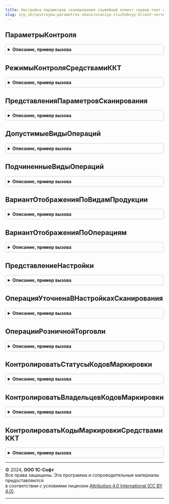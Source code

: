 ```yaml
---
title: Настройка параметров сканирования служебный клиент сервер повт исп
slug: erp_uh/nastroyka-parametrov-skanirovaniya-sluzhebnyy-klient-server-povt-isp
---
```



## ПараметрыКонтроля
<details style="margin: 1em 0; padding: 0.5em; border: 1px solid #ccc; border-radius: 6px;">

<summary style="font-weight: bold; cursor: pointer;">Описание, пример вызова</summary>

```bsl

// Перечисление параметров настроек контроля кодов маркировки.
//
// Возвращаемое значение:
//  Структура - Параметры контроля:
//    * ПараметрыКонтроляСтатусов - Произвольный - параметры контроля статусов,
//    * ПараметрыКонтроляВладельцев - Произвольный - параметры контроля владельцев,
//    * ПараметрыИгнорированияПроверкиККТ -Произвольный - параметры контроля ККТ.
Функция ПараметрыКонтроля() Экспорт
```

Пример вызова
```bsl
Результат = НастройкаПараметровСканированияСлужебныйКлиентСерверПовтИсп.ПараметрыКонтроля() 
```
</details>

## РежимыКонтроляСредствамиККТ
<details style="margin: 1em 0; padding: 0.5em; border: 1px solid #ccc; border-radius: 6px;">

<summary style="font-weight: bold; cursor: pointer;">Описание, пример вызова</summary>

```bsl

Функция РежимыКонтроляСредствамиККТ() Экспорт
```

Пример вызова
```bsl
Результат = НастройкаПараметровСканированияСлужебныйКлиентСерверПовтИсп.РежимыКонтроляСредствамиККТ() 
```
</details>

## ПредставленияПараметровСканирования
<details style="margin: 1em 0; padding: 0.5em; border: 1px solid #ccc; border-radius: 6px;">

<summary style="font-weight: bold; cursor: pointer;">Описание, пример вызова</summary>

```bsl

// Представления настроек параметров сканирования для отображения пользователю.
//
// Возвращаемое значение:
// 	Соответствие - Представление параметров сканирования.
Функция ПредставленияПараметровСканирования() Экспорт
```

Пример вызова
```bsl
Результат = НастройкаПараметровСканированияСлужебныйКлиентСерверПовтИсп.ПредставленияПараметровСканирования() 
```
</details>

## ДопустимыеВидыОпераций
<details style="margin: 1em 0; padding: 0.5em; border: 1px solid #ccc; border-radius: 6px;">

<summary style="font-weight: bold; cursor: pointer;">Описание, пример вызова</summary>

```bsl

// Допустимые виды операций для настройки исключений.
//
// Параметры:
//  ПараметрКонтроля - Строка,Неопределено - см. ПараметрыКонтроля.
// Возвращаемое значение:
// 	СписокЗначений Из  ПеречислениеСсылка.ВидыОперацийИСМП - Значение и представление допустимых видов операций.
Функция ДопустимыеВидыОпераций(ПараметрКонтроля = Неопределено) Экспорт
```

Пример вызова
```bsl
Результат = НастройкаПараметровСканированияСлужебныйКлиентСерверПовтИсп.ДопустимыеВидыОпераций(ПараметрКонтроля);
```
</details>

## ПодчиненныеВидыОпераций
<details style="margin: 1em 0; padding: 0.5em; border: 1px solid #ccc; border-radius: 6px;">

<summary style="font-weight: bold; cursor: pointer;">Описание, пример вызова</summary>

```bsl

// Определение зависимостей видов операций от допустимых для настройки исключений видов операций.
//
// Возвращаемое значение:
// 	Соответствие Из ПеречислениеСсылка.ВидыОперацийИСМП - соответствие виду операции, который не указан в допустимых видах операции.
Функция ПодчиненныеВидыОпераций() Экспорт
```

Пример вызова
```bsl
Результат = НастройкаПараметровСканированияСлужебныйКлиентСерверПовтИсп.ПодчиненныеВидыОпераций() 
```
</details>

## ВариантОтображенияПоВидамПродукции
<details style="margin: 1em 0; padding: 0.5em; border: 1px solid #ccc; border-radius: 6px;">

<summary style="font-weight: bold; cursor: pointer;">Описание, пример вызова</summary>

```bsl

// Предопределенное значение отображения по товарным группам.
//
// Возвращаемое значение:
// 	Строка - Идентификатор значения.
Функция ВариантОтображенияПоВидамПродукции() Экспорт
```

Пример вызова
```bsl
Результат = НастройкаПараметровСканированияСлужебныйКлиентСерверПовтИсп.ВариантОтображенияПоВидамПродукции() 
```
</details>

## ВариантОтображенияПоОперациям
<details style="margin: 1em 0; padding: 0.5em; border: 1px solid #ccc; border-radius: 6px;">

<summary style="font-weight: bold; cursor: pointer;">Описание, пример вызова</summary>

```bsl

// Предопределенное значение отображения по видам операции.
//
// Возвращаемое значение:
// 	Строка - Идентификатор значения
Функция ВариантОтображенияПоОперациям() Экспорт
```

Пример вызова
```bsl
Результат = НастройкаПараметровСканированияСлужебныйКлиентСерверПовтИсп.ВариантОтображенияПоОперациям() 
```
</details>

## ПредставлениеНастройки
<details style="margin: 1em 0; padding: 0.5em; border: 1px solid #ccc; border-radius: 6px;">

<summary style="font-weight: bold; cursor: pointer;">Описание, пример вызова</summary>

```bsl

// Описание
//
// Параметры:
// 	НастройкаЗначение - ПеречислениеСсылка.ВидыПродукцииИС, ПеречислениеСсылка.ВидыОперацийИСМП - Настройка.
// Возвращаемое значение:
// 	Строка - Представление
Функция ПредставлениеНастройки(НастройкаЗначение) Экспорт
```

Пример вызова
```bsl
Результат = НастройкаПараметровСканированияСлужебныйКлиентСерверПовтИсп.ПредставлениеНастройки(НастройкаЗначение) 
```
</details>

## ОперацияУточненаВНастройкахСканирования
<details style="margin: 1em 0; padding: 0.5em; border: 1px solid #ccc; border-radius: 6px;">

<summary style="font-weight: bold; cursor: pointer;">Описание, пример вызова</summary>

```bsl

// Описание
//
// Параметры:
// 	ВидПродукции - ПеречислениеСсылка.ВидыПродукцииИС - Вид продукции.
// 	ВидОперации - ПеречислениеСсылка.ВидыОперацийИСМП - Вид операции.
// 	ИмяПараметраКонтроля - Строка - Идентификатор параметра контроля.
// Возвращаемое значение:
// 	Булево - Признак исключения операции.
Функция ОперацияУточненаВНастройкахСканирования(ВидПродукции, ВидОперации, ИмяПараметраКонтроля) Экспорт
```

Пример вызова
```bsl
Результат = НастройкаПараметровСканированияСлужебныйКлиентСерверПовтИсп.ОперацияУточненаВНастройкахСканирования(ВидПродукции, ВидОперации, ИмяПараметраКонтроля) 
```
</details>

## ОперацииРозничнойТорговли
<details style="margin: 1em 0; padding: 0.5em; border: 1px solid #ccc; border-radius: 6px;">

<summary style="font-weight: bold; cursor: pointer;">Описание, пример вызова</summary>

```bsl

// Виды розничных операций.
//
// Возвращаемое значение:
// 	Массив из ПеречислениеСсылка.ВидыОперацийИСМП - Виды розничных операций.
Функция ОперацииРозничнойТорговли() Экспорт
```

Пример вызова
```bsl
Результат = НастройкаПараметровСканированияСлужебныйКлиентСерверПовтИсп.ОперацииРозничнойТорговли() 
```
</details>

## КонтролироватьСтатусыКодовМаркировки
<details style="margin: 1em 0; padding: 0.5em; border: 1px solid #ccc; border-radius: 6px;">

<summary style="font-weight: bold; cursor: pointer;">Описание, пример вызова</summary>

```bsl

// Определяет необходимость контроля статусов кодов маркировки для вида операции по товарной группе.
//
// Параметры:
//  ВидПродукции - ПеречислениеСсылка.ВидыПродукцииИС  - Вид продукции.
//  ВидОперации  - ПеречислениеСсылка.ВидыОперацийИСМП - Вид операции.
//  ТребуетсяПроверкаСредствамиККТ - Булево  - в зависимости от флага проверяется контроль статусов с учетом или
//   без учета разрешительного режима. Если Ложь, то проверяются исключения, если Истина - контроль всегда.
//
// Возвращаемое значение:
//  Булево - Контролировать статусы кодов маркировки.
Функция КонтролироватьСтатусыКодовМаркировки(ВидПродукции, ВидОперации, ТребуетсяПроверкаСредствамиККТ = Истина) Экспорт
```

Пример вызова
```bsl
Результат = НастройкаПараметровСканированияСлужебныйКлиентСерверПовтИсп.КонтролироватьСтатусыКодовМаркировки(ВидПродукции, ВидОперации, ТребуетсяПроверкаСредствамиККТ);
```
</details>

## КонтролироватьВладельцевКодовМаркировки
<details style="margin: 1em 0; padding: 0.5em; border: 1px solid #ccc; border-radius: 6px;">

<summary style="font-weight: bold; cursor: pointer;">Описание, пример вызова</summary>

```bsl

// Определяет необходимость контроля владельцев кодов маркировки для вида опреации по товарной группе.
//
// Параметры:
//  ВидПродукции - ПеречислениеСсылка.ВидыПродукцииИС  - Вид продукции.
//  ВидОперации  - ПеречислениеСсылка.ВидыОперацийИСМП - Вид операции.
//
// Возвращаемое значение:
//  Булево - Контролировать владельцев кодов маркировки.
Функция КонтролироватьВладельцевКодовМаркировки(ВидПродукции, ВидОперации) Экспорт
```

Пример вызова
```bsl
Результат = НастройкаПараметровСканированияСлужебныйКлиентСерверПовтИсп.КонтролироватьВладельцевКодовМаркировки(ВидПродукции, ВидОперации) 
```
</details>

## КонтролироватьКодыМаркировкиСредствамиККТ
<details style="margin: 1em 0; padding: 0.5em; border: 1px solid #ccc; border-radius: 6px;">

<summary style="font-weight: bold; cursor: pointer;">Описание, пример вызова</summary>

```bsl

// Определяет необходимость контроля кодов маркировки средствами ККТ для вида опреации по товарной группе.
//
// Параметры:
//  ВидПродукции - ПеречислениеСсылка.ВидыПродукцииИС  - Вид продукции.
//  ВидОперации  - ПеречислениеСсылка.ВидыОперацийИСМП - Вид операции.
//
// Возвращаемое значение:
//  Булево - Контролировать коды маркировки средствами ККТ.
Функция КонтролироватьКодыМаркировкиСредствамиККТ(ВидПродукции, ВидОперации) Экспорт
```

Пример вызова
```bsl
Результат = НастройкаПараметровСканированияСлужебныйКлиентСерверПовтИсп.КонтролироватьКодыМаркировкиСредствамиККТ(ВидПродукции, ВидОперации) 
```
</details>

---

© 2024, **ООО 1С-Софт**  
Все права защищены. Эта программа и сопроводительные материалы предоставляются  
в соответствии с условиями лицензии [Attribution 4.0 International (CC BY 4.0)](https://creativecommons.org/licenses/by/4.0/legalcode).

---
